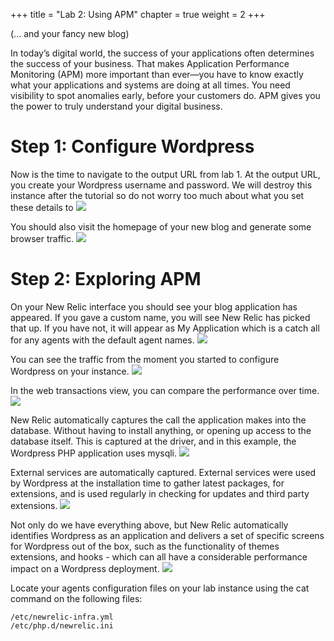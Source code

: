 +++
title = "Lab 2: Using APM"
chapter = true
weight = 2
+++

(... and your fancy new blog)

In today’s digital world, the success of your applications often determines the success of your business. That makes Application Performance Monitoring (APM) more important than ever—you have to know exactly what your applications and systems are doing at all times. You need visibility to spot anomalies early, before your customers do. APM gives you the power to truly understand your digital business.

# Step 1: Configure Wordpress
Now is the time to navigate to the output URL from lab 1. At the output URL, you create your Wordpress username and password. We will destroy this instance after the tutorial so do not worry too much about what you set these details to
![](images/lab2/lab2-1.png)

You should also visit the homepage of your new blog and generate some browser traffic.
![](/images/3jHHVwo.png)

# Step 2: Exploring APM
On your New Relic interface you should see your blog application has appeared. If you gave a custom name, you will see New Relic has picked that up. If you have not, it will appear as My Application which is a catch all for any agents with the default agent names.
![](images/lab2/lab2-2.png)

You can see the traffic from the moment you started to configure Wordpress on your instance.
![](images/lab2/lab2-3.png)

In the web transactions view, you can compare the performance over time.
![](images/lab2/lab2-4.png)

New Relic automatically captures the call the application makes into the database. Without having to install anything, or opening up access to the database itself. This is captured at the driver, and in this example, the Wordpress PHP application uses mysqli.
![](images/lab2/lab2-5.png)

External services are automatically captured. External services were used by Wordpress at the installation time to gather latest packages, for extensions, and is used regularly in checking for updates and third party extensions.
![](images/lab2/lab2-6.png)

Not only do we have everything above, but New Relic automatically identifies Wordpress as an application and delivers a set of specific screens for Wordpress out of the box, such as the functionality of themes extensions, and hooks - which can all have a considerable performance impact on a Wordpress deployment.
![](images/lab2/lab2-7.png)

Locate your agents configuration files on your lab instance using the cat command on the following files:

```
/etc/newrelic-infra.yml
/etc/php.d/newrelic.ini
```